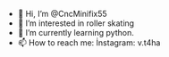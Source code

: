- 👋 Hi, I’m @CncMinifix55
- 👀 I’m interested in roller skating
- 🌱 I’m currently learning python.
- 📫 How to reach me: İnstagram: v.t4ha
